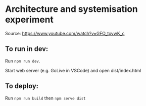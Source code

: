 # Architecture and systemisation experiment

Source: https://www.youtube.com/watch?v=GFO_txvwK_c

## To run in dev:

Run `npm run dev`.

Start web server (e.g. GoLive in VSCode) and open dist/index.html

## To deploy:

Run `npm run build` then `npm serve dist`
